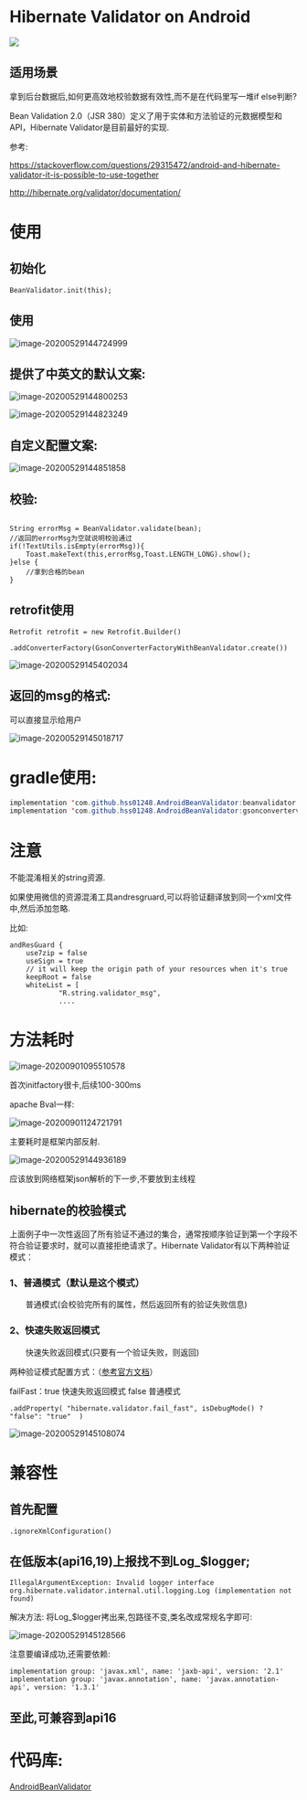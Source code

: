 # Hibernate Validator on Android

[![](https://jitpack.io/v/hss01248/AndroidBeanValidator.svg)](https://jitpack.io/#hss01248/AndroidBeanValidator)

## 适用场景

拿到后台数据后,如何更高效地校验数据有效性,而不是在代码里写一堆if else判断?

Bean Validation 2.0（JSR 380）定义了用于实体和方法验证的元数据模型和API，Hibernate Validator是目前最好的实现.

参考:

https://stackoverflow.com/questions/29315472/android-and-hibernate-validator-it-is-possible-to-use-together

http://hibernate.org/validator/documentation/





# 使用



## 初始化

```
BeanValidator.init(this);
```

## 使用

![image-20200529144724999](http://hss01248.tech/uPic/2020-05-29-14-47-26-image-20200529144724999.png)



## 提供了中英文的默认文案:

![image-20200529144800253](http://hss01248.tech/uPic/2020-05-29-14-48-01-image-20200529144800253.png)

![image-20200529144823249](http://hss01248.tech/uPic/2020-05-29-14-48-24-image-20200529144823249.png)





## 自定义配置文案:

![image-20200529144851858](http://hss01248.tech/uPic/2020-05-29-14-48-53-image-20200529144851858.png)





## 校验:

```

String errorMsg = BeanValidator.validate(bean);
//返回的errorMsg为空就说明校验通过
if(!TextUtils.isEmpty(errorMsg)){
    Toast.makeText(this,errorMsg,Toast.LENGTH_LONG).show();
}else {
    //拿到合格的bean
}
```



## retrofit使用

```
Retrofit retrofit = new Retrofit.Builder()
        .addConverterFactory(GsonConverterFactoryWithBeanValidator.create())
```



![image-20200529145402034](http://hss01248.tech/uPic/2020-05-29-14-54-03-image-20200529145402034.png)

## 返回的msg的格式: 

可以直接显示给用户

![image-20200529145018717](http://hss01248.tech/uPic/2020-05-29-14-50-20-image-20200529145018717.png)

# gradle使用:

```java
implementation 'com.github.hss01248.AndroidBeanValidator:beanvalidator:1.0.1'
implementation 'com.github.hss01248.AndroidBeanValidator:gsonconvertervalidator:1.0.1'

```

# 注意

不能混淆相关的string资源. 

如果使用微信的资源混淆工具andresgruard,可以将验证翻译放到同一个xml文件中,然后添加忽略.

比如:

```
andResGuard {
    use7zip = false
    useSign = true
    // it will keep the origin path of your resources when it's true
    keepRoot = false
    whiteList = [
            "R.string.validator_msg",
            ....
```







# 方法耗时

![image-20200901095510578](http://hss01248.tech/uPic/2020-09-01-09-55-11-image-20200901095510578.png)

首次initfactory很卡,后续100-300ms

apache Bval一样:

![image-20200901124721791](http://hss01248.tech/uPic/2020-09-01-12-47-22-image-20200901124721791.png)

主要耗时是框架内部反射.

![image-20200529144936189](http://hss01248.tech/uPic/2020-05-29-14-49-37-image-20200529144936189.png)

应该放到网络框架json解析的下一步,不要放到主线程





## hibernate的校验模式

上面例子中一次性返回了所有验证不通过的集合，通常按顺序验证到第一个字段不符合验证要求时，就可以直接拒绝请求了。Hibernate Validator有以下两种验证模式：



### 1、普通模式（默认是这个模式）

　　普通模式(会校验完所有的属性，然后返回所有的验证失败信息)



### 2、快速失败返回模式

　　快速失败返回模式(只要有一个验证失败，则返回)

两种验证模式配置方式：（[参考官方文档](https://docs.jboss.org/hibernate/stable/validator/reference/en-US/html_single/#section-provider-specific-settings)）

failFast：true 快速失败返回模式  false 普通模式 

```
.addProperty( "hibernate.validator.fail_fast", isDebugMode() ? "false": "true"  )
```

![image-20200529145108074](http://hss01248.tech/uPic/2020-05-29-14-51-09-image-20200529145108074.png)



# 兼容性

## 首先配置

```
.ignoreXmlConfiguration()
```

## 在低版本(api16,19)上报找不到Log_$logger;

```
IllegalArgumentException: Invalid logger interface org.hibernate.validator.internal.util.logging.Log (implementation not found)
```

解决方法: 将Log_$logger拷出来,包路径不变,类名改成常规名字即可:

![image-20200529145128566](http://hss01248.tech/uPic/2020-05-29-14-51-29-image-20200529145128566.png)



注意要编译成功,还需要依赖:

```
implementation group: 'javax.xml', name: 'jaxb-api', version: '2.1'
implementation group: 'javax.annotation', name: 'javax.annotation-api', version: '1.3.1'
```

## 至此,可兼容到api16



# 代码库:

[AndroidBeanValidator](https://github.com/hss01248/AndroidBeanValidator)

